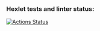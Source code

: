 ### Hexlet tests and linter status:
[![Actions Status](https://github.com/webdesc/frontend-project-lvl3/workflows/hexlet-check/badge.svg)](https://github.com/webdesc/frontend-project-lvl3/actions)